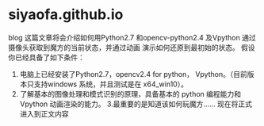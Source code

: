 # siyaofa.github.io
blog
这篇文章将会介绍如何用Python2.7 和opencv-python2.4
及Vpython 通过摄像头获取到魔方的当前状态，并通过动画
演示如何还原到最初始的状态。
假设你已经具备了如下条件：
1. 电脑上已经安装了Python2.7，opencv2.4 for python，
Vpython。（目前版本只支持windows 系统，并且测试是在
x64_win10）。
2. 了解基本的图像处理和模式识别的原理，具备基本的
python 编程能力和Vpython 动画渲染的能力。
3.最重要的是知道该如何玩魔方……
现在将正式进入到正文内容
